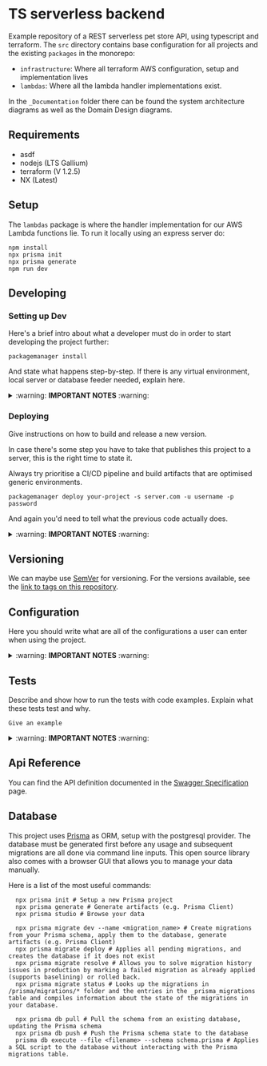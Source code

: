# TS serverless backend

Example repository of a REST serverless pet store API, using typescript and terraform.
The `src` directory contains base configuration for all projects and the existing `packages` in the monorepo:

- `infrastructure`: Where all terraform AWS configuration, setup and implementation lives
- `lambdas`: Where all the lambda handler implementations exist.

In the `_Documentation` folder there can be found the system architecture diagrams as well as the Domain Design diagrams.

## Requirements

- asdf
- nodejs (LTS Gallium)
- terraform (V 1.2.5)
- NX (Latest)

## Setup

The `lambdas` package is where the handler implementation for our AWS Lambda functions lie.
To run it locally using an express server do:

```shell
npm install
npx prisma init
npx prisma generate
npm run dev
```

## Developing

### Setting up Dev

Here's a brief intro about what a developer must do in order to start developing
the project further:

```shell
packagemanager install
```

And state what happens step-by-step. If there is any virtual environment, local server or database feeder needed, explain here.

<details>
<summary>:warning: <b>IMPORTANT NOTES</b> :warning:</summary>

- This should represent the day-to-day workflow
- this should not list global dependencies

</details>

### Deploying

Give instructions on how to build and release a new version.

In case there's some step you have to take that publishes this project to a
server, this is the right time to state it.

Always try prioritise a CI/CD pipeline and build artifacts that are optimised generic environments.

```shell
packagemanager deploy your-project -s server.com -u username -p password
```

And again you'd need to tell what the previous code actually does.

<details>
<summary>:warning: <b>IMPORTANT NOTES</b> :warning:</summary>

- If this uses ci/cd link out to it along with the environments.
- [12 factor apps](https://12factor.net/)
- [Immutable Web App](https://immutablewebapps.org/)
- Make use of badges where possible
  - [circleci status-badges](https://circleci.com/docs/2.0/status-badges)
  - [Github Workflow status badge](https://docs.github.com/en/actions/monitoring-and-troubleshooting-workflows/adding-a-workflow-status-badge)

</details>

## Versioning

We can maybe use [SemVer](http://semver.org/) for versioning. For the versions available, see the [link to tags on this repository](/tags).

## Configuration

Here you should write what are all of the configurations a user can enter when using the project.

<details>
<summary>:warning: <b>IMPORTANT NOTES</b> :warning:</summary>

- Note configuration is not secrets.
- Use `.env` and `.env.example`.
- Try to refrain from development and production references - let those values come from the env or the build.

</details>

## Tests

Describe and show how to run the tests with code examples.
Explain what these tests test and why.

```shell
Give an example
```

<details>
<summary>:warning: <b>IMPORTANT NOTES</b> :warning:</summary>

- This is sometimes included in the Developing script. This is fine, however if you are working with code that the sysops team is not familiar with, it's a good idea to split this out to make it more convenient for them.

</details>

## Api Reference

You can find the API definition documented in the [Swagger Specification](https://app.swaggerhub.com/apis/TiagoLimaRocha/pet-store-api/1.0.0) page.

## Database

This project uses [Prisma](https://www.prisma.io/) as ORM, setup with the postgresql provider.
The database must be generated first before any usage and subsequent migrations are all done via command line inputs. This open source library also comes with a browser GUI that allows you to manage your data manually.

Here is a list of the most useful commands:

```shell
  npx prisma init # Setup a new Prisma project
  npx prisma generate # Generate artifacts (e.g. Prisma Client)
  npx prisma studio # Browse your data
  
  npx prisma migrate dev --name <migration_name> # Create migrations from your Prisma schema, apply them to the database, generate artifacts (e.g. Prisma Client)
  npx prisma migrate deploy # Applies all pending migrations, and creates the database if it does not exist
  npx prisma migrate resolve # Allows you to solve migration history issues in production by marking a failed migration as already applied (supports baselining) or rolled back.
  npx prisma migrate status # Looks up the migrations in /prisma/migrations/* folder and the entries in the _prisma_migrations table and compiles information about the state of the migrations in your database.

  npx prisma db pull # Pull the schema from an existing database, updating the Prisma schema
  npx prisma db push # Push the Prisma schema state to the database
  prisma db execute --file <filename> --schema schema.prisma # Applies a SQL script to the database without interacting with the Prisma migrations table.
```
